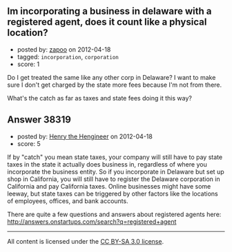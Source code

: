 ## Im incorporating a business in delaware with a registered agent, does it count like a physical location?

- posted by: [zapoo](https://stackexchange.com/users/-1/17081-zapoo) on 2012-04-18
- tagged: `incorporation`, `corporation`
- score: 1

Do I get treated the same like any other corp in Delaware? I want to make sure I don't get charged by the state more fees because I'm not from there. 

What's the catch as far as taxes and state fees doing it this way? 


## Answer 38319

- posted by: [Henry the Hengineer](https://stackexchange.com/users/-1/1692-henry-the-hengineer) on 2012-04-18
- score: 5

If by "catch" you mean state taxes, your company will still have to pay state taxes in the state it actually does business in, regardless of where you incorporate the business entity. So if you incorporate in Delaware but set up shop in California, you will still have to register the Delaware corporation in California and pay California taxes. Online businesses might have some leeway, but state taxes can be triggered by other factors like the locations of employees, offices, and bank accounts.

There are quite a few questions and answers about registered agents here: http://answers.onstartups.com/search?q=registered+agent




---

All content is licensed under the [CC BY-SA 3.0 license](https://creativecommons.org/licenses/by-sa/3.0/).
